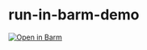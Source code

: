 # run-in-barm-demo

[![Open in Barm](https://img.shields.io/badge/Open%20in%20Barm-blue?style=for-the-badge&logo=github)](https://localhost:3000/index.html?repoUrl=https://github.com/siyukok/run-in-barm-demo)
